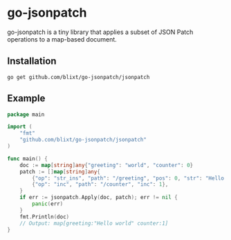 # go-jsonpatch

go-jsonpatch is a tiny library that applies a subset of JSON Patch operations to a map-based document.

## Installation

```
go get github.com/blixt/go-jsonpatch/jsonpatch
```

## Example

```go
package main

import (
    "fmt"
    "github.com/blixt/go-jsonpatch/jsonpatch"
)

func main() {
    doc := map[string]any{"greeting": "world", "counter": 0}
    patch := []map[string]any{
        {"op": "str_ins", "path": "/greeting", "pos": 0, "str": "Hello "},
        {"op": "inc", "path": "/counter", "inc": 1},
    }
    if err := jsonpatch.Apply(doc, patch); err != nil {
        panic(err)
    }
    fmt.Println(doc)
    // Output: map[greeting:"Hello world" counter:1]
}
```
